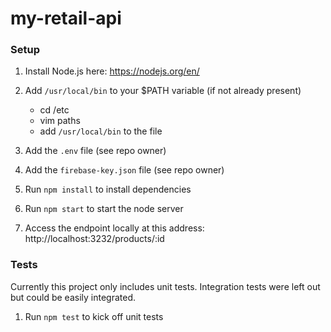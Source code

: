 # my-retail-api

### Setup ###
1. Install Node.js here: https://nodejs.org/en/

2. Add `/usr/local/bin` to your $PATH variable (if not already present)
   * cd /etc
   * vim paths
   * add `/usr/local/bin` to the file

3. Add the `.env` file (see repo owner)

4. Add the `firebase-key.json` file (see repo owner)

5. Run `npm install` to install dependencies

6. Run `npm start` to start the node server

7. Access the endpoint locally at this address: http://localhost:3232/products/:id

### Tests ###

Currently this project only includes unit tests. Integration tests were left out but could be easily integrated.

1. Run `npm test` to kick off unit tests